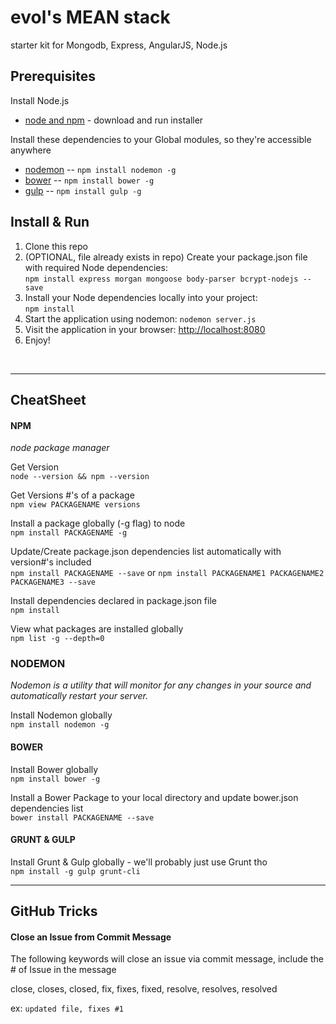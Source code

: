 # evol's MEAN stack
starter kit for Mongodb, Express, AngularJS, Node.js

## Prerequisites
Install Node.js
- [node and npm](http://nodejs.org/) - download and run installer

Install these dependencies to your Global modules, so they're accessible anywhere
- [nodemon](http://nodemon.io/) -- `npm install nodemon -g`
- [bower](http://bower.io) -- `npm install bower -g`
- [gulp](http://gulpjs.com/) -- `npm install gulp -g`


## Install & Run

1. Clone this repo
2. (OPTIONAL, file already exists in repo) Create your package.json file with required Node dependencies:<br>
`npm install express morgan mongoose body-parser bcrypt-nodejs --save`
3. Install your Node dependencies locally into your project:<br>
`npm install`
4. Start the application using nodemon: `nodemon server.js`
5. Visit the application in your browser: [http://localhost:8080](http://localhost:8080)
6. Enjoy!
<br>

---

## CheatSheet

#### NPM
<i>node package manager</i>

Get Version<br>
`node --version && npm --version`

Get Versions #'s of a package<br>
`npm view PACKAGENAME versions`

Install a package globally (-g flag) to node<br>
`npm install PACKAGENAME -g`

Update/Create package.json dependencies list automatically with version#'s included<br>
`npm install PACKAGENAME --save` or `npm install PACKAGENAME1 PACKAGENAME2 PACKAGENAME3 --save`

Install dependencies declared in package.json file<br>
`npm install`

View what packages are installed globally<br>
`npm list -g --depth=0`


### NODEMON
<i>Nodemon is a utility that will monitor for any changes in your source and automatically restart your server.</i>

Install Nodemon globally<br>
`npm install nodemon -g`


#### BOWER

Install Bower globally<br>
`npm install bower -g`

Install a Bower Package to your local directory and update bower.json dependencies  list <br>
`bower install PACKAGENAME --save`




#### GRUNT & GULP

Install Grunt & Gulp globally - we'll probably just use Grunt tho<br>
`npm install -g gulp grunt-cli`


---


## GitHub Tricks


#### Close an Issue from Commit Message
The following keywords will close an issue via commit message, include the # of Issue in the message

close, closes, closed, fix, fixes, fixed, resolve, resolves, resolved

ex: `updated file, fixes #1`